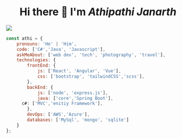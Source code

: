 <h1 align="center"> Hi there 👋 I'm <i>Athipathi Janarth</i></h1>


![](https://komarev.com/ghpvc/?username=Athipathi-Janarth&label=VIEWS&color=brightgreen&style=plastic)


```javascript
const athi = {
	pronouns: 'He' | 'Him',
	code: ['C#','Java', 'Javascript'],
	askMeAbout: ['web dev', 'tech', 'photography', 'travel'],
	technologies: {
		frontEnd: {
			js: ['React', 'Angular', 'Vue'],
			css: ['bootstrap', 'tailwindCSS','scss'],
		},
		backEnd: {
			js: ['node', 'express.js'],
			java: ['core','Spring Boot'],
      c#: ['MVC','enitiy Framework'],
		},
		devOps: ['AWS','Azure'],
		databases: ['MySql', 'mongo', 'sqlite']
	}
};
```
<!--
**Athipathi-Janarth/Athipathi-Janarth** is a ✨ _special_ ✨ repository because its `README.md` (this file) appears on your GitHub profile.

Here are some ideas to get you started:

- 🔭 I’m currently working on ...
- 🌱 I’m currently learning ...
- 👯 I’m looking to collaborate on ...
- 🤔 I’m looking for help with ...
- 💬 Ask me about ...
- 📫 How to reach me: ...
- 😄 Pronouns: ...
- ⚡ Fun fact: ...
-->
